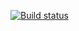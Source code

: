 [![Build status](https://ci.appveyor.com/api/projects/status/dmnl80r8p1fnaxtd?svg=true)](https://ci.appveyor.com/project/NetotestA-Kharitonovich/pageobjects-task1)
